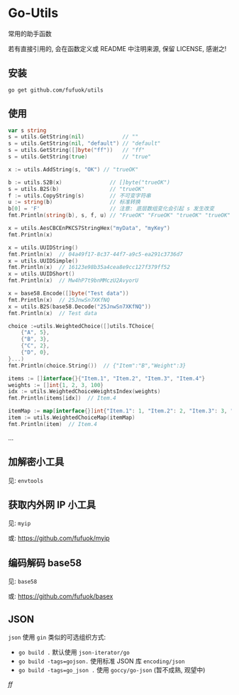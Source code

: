 # Go-Utils

常用的助手函数

若有直接引用的, 会在函数定义或 README 中注明来源, 保留 LICENSE, 感谢之!

## 安装

```shell
go get github.com/fufuok/utils
```

## 使用

```go
var s string
s = utils.GetString(nil)            // ""
s = utils.GetString(nil, "default") // "default"
s = utils.GetString([]byte("ff"))   // "ff"
s = utils.GetString(true)           // "true"

x := utils.AddString(s, "OK") // "trueOK"

b := utils.S2B(x)               // []byte("trueOK")
s = utils.B2S(b)                // "trueOK"
f := utils.CopyString(s)        // 不可变字符串
u := string(b)                  // 标准转换
b[0] = 'F'                      // 注意: 底层数组变化会引起 s 发生改变
fmt.Println(string(b), s, f, u) // "FrueOK" "FrueOK" "trueOK" "trueOK"

x = utils.AesCBCEnPKCS7StringHex("myData", "myKey")
fmt.Println(x)

x = utils.UUIDString()
fmt.Println(x)  // 04a49f17-8c37-44f7-a9c5-ea291c3736d7
x = utils.UUIDSimple()
fmt.Println(x)  // 16123e98b35a4cea8e9cc127f379ff52
x = utils.UUIDShort()
fmt.Println(x)  // Mw4hP7t9bnMMczU2AvyorU

x = base58.Encode([]byte("Test data"))
fmt.Println(x)  // 25JnwSn7XKfNQ
x = utils.B2S(base58.Decode("25JnwSn7XKfNQ"))
fmt.Println(x)  // Test data

choice :=utils.WeightedChoice([]utils.TChoice{
    {"A", 5},
    {"B", 3},
    {"C", 2},
    {"D", 0},
}...)
fmt.Println(choice.String())  // {"Item":"B","Weight":3}

items := []interface{}{"Item.1", "Item.2", "Item.3", "Item.4"}
weights := []int{1, 2, 3, 100}
idx := utils.WeightedChoiceWeightsIndex(weights)
fmt.Println(items[idx])  // Item.4

itemMap := map[interface{}]int{"Item.1": 1, "Item.2": 2, "Item.3": 3, "Item.4": 100}
item := utils.WeightedChoiceMap(itemMap)
fmt.Println(item)  // Item.4
```

...

## 加解密小工具

见: `envtools`

## 获取内外网 IP 小工具

见: `myip`

或: https://github.com/fufuok/myip

## 编码解码 base58

见: `base58`

或: https://github.com/fufuok/basex

## JSON

`json` 使用 `gin` 类似的可选组织方式:

- `go build .` 默认使用 `json-iterator/go`
- `go build -tags=gojson.` 使用标准 JSON 库 `encoding/json`
- `go build -tags=go_json .` 使用 `goccy/go-json` (暂不成熟, 观望中)







*ff*